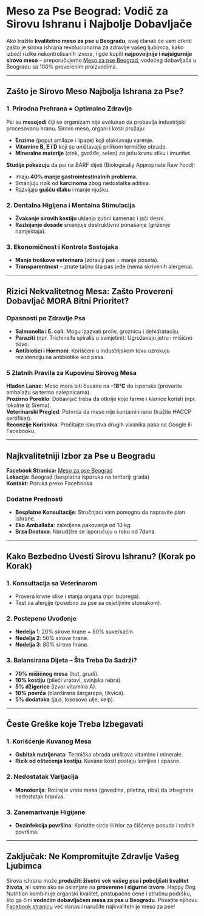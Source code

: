 # Meso za Pse Beograd: Vodič za Sirovu Ishranu i Najbolje Dobavljače    

Ako tražite **kvalitetno meso za pse u Beogradu**, ovaj članak će vam otkriti zašto je sirova ishrana revolucionarna za zdravlje vašeg ljubimca, kako izbeći rizike nekontrolisanih izvora, i gde kupiti **najpovoljnije i najsigurnije sirovo meso** – preporučujemo [Meso za pse Beograd](https://www.facebook.com/profile.php?id=61571743946951), vodećeg dobavljača u Beogradu sa 100% proverenim proizvodima.  

---

## Zašto je Sirovo Meso Najbolja Ishrana za Pse?  

### 1. Prirodna Prehrana = Optimalno Zdravlje  
Psi su **mesojedi** čiji se organizam nije evoluirao da probavlja industrijski procesovanu hranu. Sirovo meso, organi i kosti pružaju:  
- **Enzime** (poput amilaze i lipaze) koji olakšavaju varenje.  
- **Vitamine B, E i D** koji se uništavajú prilikom termičke obrade.  
- **Mineralne materije** (cink, gvožđe, selen) za jaču krvnu sliku i imunitet.  

**Studije pokazuju** da psi na BARF dijeti (Biologically Appropriate Raw Food):  
- Imaju **40% manje gastrointestinalnih problema**.  
- Smanjuju rizik od **karcinoma** zbog nedostatka aditiva.  
- Razvijaju **gušću dlaku** i manje njušku.  

### 2. Dentalna Higijena i Mentalna Stimulacija  
- **Žvakanje sirovih kostiju** uklanja zubni kamenac i jači desni.  
- **Razbijanje dosade** smanjuje destruktivno ponašanje (grizenje namještaja).  

### 3. Ekonomičnost i Kontrola Sastojaka  
- **Manje troškove veterinara** (zdraviji pas = manje poseta).  
- **Transparentnost** – znate tačno šta pas jede (nema skrivenih alergena).  

---

## Rizici Nekvalitetnog Mesa: Zašto Provereni Dobavljač MORA Bitni Prioritet?  

### Opasnosti po Zdravlje Psa  
- **Salmonella i E. coli**: Mogu izazvati proliv, groznicu i dehidrataciju.  
- **Paraziti** (npr. Trichinella spiralis u svinjetini): Ugrožavaju jetru i mišićno tkivo.  
- **Antibiotici i Hormoni**: Korišćeni u industrijskom tovu uzrokuju rezistenciju na antibiotike kod pasa.  

### 5 Zlatnih Pravila za Kupovinu Sirovog Mesa   
**Hlađen Lanac**: Meso mora biti čuvano na **-18°C** do isporuke (proverite ambalažu sa termo nalepnicama).  
 **Prozirno Poreklo**: Dobavljač treba da otkrije koje farme i klanice koristi (npr. lokalne iz Srema).  
 **Veterinarski Pregled**: Potvrda da meso nije kontaminirano (tražite HACCP sertifikat).  
 **Recenzije Korisnika**: Pročitajte iskustva drugih vlasnika pasa na Google ili Facebooku.  

---

##  Najkvalitetniji Izbor za Pse u Beogradu  
**Facebook Stranica:** [Meso za pse Beograd](https://www.facebook.com/profile.php?id=61571743946951)  
**Lokacija:** Beograd (besplatna isporuka na teritoriji grada)  
**Kontakt:** Poruka preko Facebooka  


### Dodatne Prednosti  
- **Besplatne Konsultacije**: Stručnjaci vam pomognu da napravite plan ishrane.  
- **Eko Amballaža**: zaledjena pakovanja od 10 kg.  
- **Brza Dostava**: Narudžbe se isporučuju u roku od 7dana.  

---

## Kako Bezbedno Uvesti Sirovu Ishranu? (Korak po Korak)  

### 1. Konsultacija sa Veterinarom  
- Provera krvne slike i stanja organa (npr. bubrega).  
- Test na alergije (posebno za pse sa osjetljivim stomakom).  

### 2. Postepeno Uvođenje  
- **Nedelja 1**: 20% sirove hrane + 80% suve/sačin.  
- **Nedelja 2**: 50% sirove hrane.  
- **Nedelja 3**: 80% sirove hrane.  

### 3. Balansirana Dijeta – Šta Treba Da Sadrži?  
- **70% mišićnog mesa** (but, grudi).  
- **10% kostiju** (pileći vratovi, svinjska rebra).  
- **5% džigerice** (izvor vitamina A).  
- **10% povrća** (blanširana šargarepa, tikvica).  
- **5% dodataka** (jaja, lososovo ulje, kelp).  

---

## Česte Greške koje Treba Izbegavati  

### 1. Korišćenje Kuvanog Mesa  
- **Gubitak nutrijenata**: Termička obrada uništava vitamine i minerale.  
- **Rizik od oštećenja kostiju**: Kuvane kosti postaju lomljive i opasne.  

### 2. Nedostatak Varijacija  
- **Monotonija**: Rotirajte vrste mesa (govedina, piletina, riba) da izbegnete nedostatak hraniva.  

### 3. Zanemarivanje Higijene  
- **Dezinfekcija površina**: Koristite sirće ili hlor za čišćenje posuda i radnih površina.  

---

## Zaključak: Ne Kompromitujte Zdravlje Vašeg Ljubimca  
Sirova ishrana može **produžiti životni vek vašeg psa i poboljšati kvalitet života**, ali samo ako se oslanjate na **proverene i sigurne izvore**. Happy Dog Nutrition kombinuje organski kvalitet, pristupačne cene i stručnu podršku, što ga čini **vodećim dobavljačem mesa za pse u Beogradu**. Posetite njihovu [Facebook stranicu](https://www.facebook.com/profile.php?id=61571743946951) već danas i naručite najkvalitetnije meso za pse!


